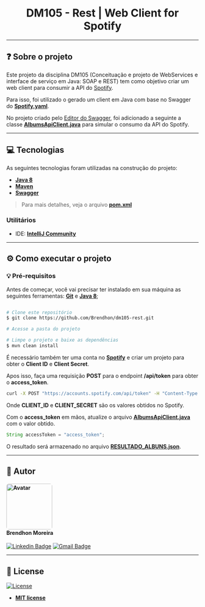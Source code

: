 <h1 align="center">DM105 - Rest | Web Client for Spotify</h1>

---

## ❓ Sobre o projeto

Este projeto da disciplina DM105 (Conceituação e projeto de WebServices e interface de serviço em Java: SOAP e REST) tem como objetivo criar um web client para consumir a API do [Spotify](https://developer.spotify.com/documentation/web-api).

Para isso, foi utilizado o gerado um client em Java com base no Swagger do **[Spotify.yaml](https://github.com/sonallux/spotify-web-api/blob/main/fixed-spotify-open-api.yml)**.

No projeto criado pelo [Editor do Swagger](https://editor.swagger.io/), foi adicionado a seguinte a classe **[AlbumsApiClient.java](src/main/java/io/swagger/client/AlbumsApiClient.java)** para simular o consumo da API do Spotify.

---

## 💻 Tecnologias

As seguintes tecnologias foram utilizadas na construção do projeto:

- **[Java 8](https://www.java.com/pt-BR/)**
- **[Maven](https://maven.apache.org/)**
- **[Swagger](https://swagger.io/)**

> Para mais detalhes, veja o arquivo  **[pom.xml](pom.xml)**

### Utilitários
- IDE: **[IntelliJ Community](https://www.jetbrains.com/pt-br/idea/download/#section=windows)**

---
## ⚙️ Como executar o projeto

### 💡 Pré-requisitos

Antes de começar, você vai precisar ter instalado em sua máquina as seguintes ferramentas:
**[Git](https://git-scm.com)** e **[Java 8](https://www.java.com/pt-BR/)**;

```bash

# Clone este repositório
$ git clone https://github.com/Brendhon/dm105-rest.git

# Acesse a pasta do projeto

# Limpe o projeto e baixe as dependências
$ mvn clean install

```

É necessário também ter uma conta no **[Spotify](https://developer.spotify.com/dashboard/login)** e criar um projeto para obter o **Client ID** e **Client Secret**.


Apos isso, faça uma requisição **POST** para o endpoint **/api/token** para obter o **access_token**.

```bash
curl -X POST "https://accounts.spotify.com/api/token" -H "Content-Type: application/x-www-form-urlencoded" -d"grant_type=client_credentials&client_id=CLIENT_ID&client_secret=CLIENT_SECRET"
```

Onde **CLIENT_ID** e **CLIENT_SECRET** são os valores obtidos no Spotify.

Com o **access_token** em mãos, atualize o arquivo **[AlbumsApiClient.java](src/main/java/io/swagger/client/AlbumsApiClient.java)** com o valor obtido.

```java
String accessToken = "access_token";
```

O resultado será armazenado no arquivo **[RESULTADO_ALBUNS.json](RESULTADO_ALBUNS.json)**.

---


## 👥 Autor
<h4 align="left">
<img style="border-radius: 5%; margin-right: 30px" src="https://avatars.githubusercontent.com/Brendhon" width="120px;" alt="Avatar"/><br>
Brendhon Moreira
</h4>


[![Linkedin Badge](https://img.shields.io/badge/-Brendhon-blue?style=flat-square&logo=Linkedin&logoColor=white&link=https://www.linkedin.com/in/brendhon-moreira)](https://www.linkedin.com/in/brendhon-moreira)
[![Gmail Badge](https://img.shields.io/badge/-brendhon.e.c.m@gmail.com-c14438?style=flat-square&logo=Gmail&logoColor=white&link=mailto:brendhon.e.c.m@gmail.com)](mailto:brendhon.e.c.m@gmail.com)

---
## 📝 License
[![License](https://img.shields.io/github/license/Brendhon/Pokedex?style=plastic)](http://badges.mit-license.org)

- **[MIT license](https://choosealicense.com/licenses/mit/)**